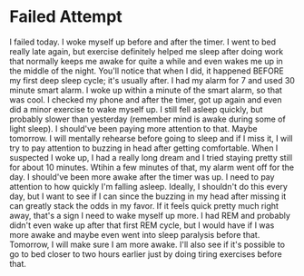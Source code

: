 # Failed Attempt

I failed today. I woke myself up before and after the timer. I went to bed really late again, but exercise definitely helped me sleep after doing work that normally keeps me awake for quite a while and even wakes me up in the middle of the night. You'll notice that when I did, it happened BEFORE my first deep sleep cycle; it's usually after. I had my alarm for 7 and used 30 minute smart alarm. I woke up within a minute of the smart alarm, so that was cool. I checked my phone and after the timer, got up again and even did a minor exercise to wake myself up. I still fell asleep quickly, but probably slower than yesterday (remember mind is awake during some of light sleep). I should've been paying more attention to that. Maybe tomorrow. I will mentally rehearse before going to sleep and if I miss it, I will try to pay attention to buzzing in head after getting comfortable. When I suspected I woke up, I had a really long dream and I tried staying pretty still for about 10 minutes. Wtihin a few minutes of that, my alarm went off for the day. I should've been more awake after the timer was up. I need to pay attention to how quickly I'm falling asleep. Ideally, I shouldn't do this every day, but I want to see if I can since the buzzing in my head after missing it can greatly stack the odds in my favor. If it feels quick pretty much right away, that's a sign I need to wake myself up more. I had REM and probably didn't even wake up after that first REM cycle, but I would have if I was more awake and maybe even went into sleep paralysis before that. Tomorrow, I will make sure I am more awake. I'll also see if it's possible to go to bed closer to two hours earlier just by doing tiring exercises before that.

